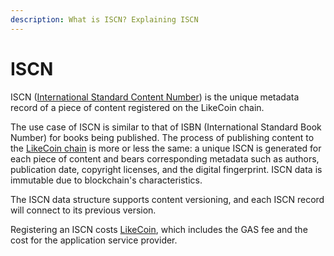 ```yaml
---
description: What is ISCN? Explaining ISCN
---
```


# ISCN

ISCN ([International Standard Content Number](https://iscn.io/)) is the unique metadata record of a piece of content registered on the LikeCoin chain.&#x20;

The use case of ISCN is similar to that of ISBN (International Standard Book Number) for books being published. The process of publishing content to the [LikeCoin chain](https://www.mintscan.io/likecoin) is more or less the same: a unique ISCN is generated for each piece of content and bears corresponding metadata such as authors, publication date, copyright licenses, and the digital fingerprint. ISCN data is immutable due to blockchain's characteristics.

The ISCN data structure supports content versioning, and each ISCN record will connect to its previous version.

Registering an ISCN costs [LikeCoin](https://like.co/), which includes the GAS fee and the cost for the application service provider.
